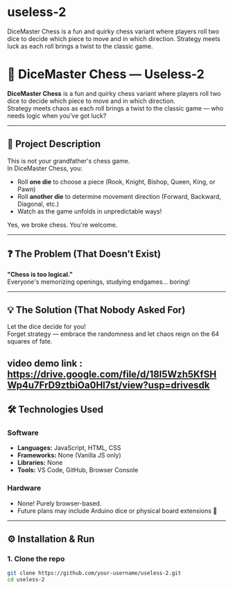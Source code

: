 # useless-2
DiceMaster Chess is a fun and quirky chess variant where players roll two dice to decide which piece to move and in which direction. Strategy meets luck as each roll brings a twist to the classic game.


# 🎲 DiceMaster Chess — Useless-2

**DiceMaster Chess** is a fun and quirky chess variant where players roll two dice to decide which piece to move and in which direction.  
Strategy meets chaos as each roll brings a twist to the classic game — who needs logic when you’ve got luck?

---

## 🚀 Project Description

This is not your grandfather's chess game.  
In DiceMaster Chess, you:

- Roll **one die** to choose a piece (Rook, Knight, Bishop, Queen, King, or Pawn)
- Roll **another die** to determine movement direction (Forward, Backward, Diagonal, etc.)
- Watch as the game unfolds in unpredictable ways!

Yes, we broke chess. You're welcome.

---

## ❓ The Problem (That Doesn’t Exist)

**"Chess is too logical."**  
Everyone's memorizing openings, studying endgames... boring!

---

## 💡 The Solution (That Nobody Asked For)

Let the dice decide for you!  
Forget strategy — embrace the randomness and let chaos reign on the 64 squares of fate.


video demo link  :  https://drive.google.com/file/d/18I5Wzh5KfSHWp4u7FrD9ztbiOa0Hl7st/view?usp=drivesdk
---

## 🛠️ Technologies Used

### Software

- **Languages:** JavaScript, HTML, CSS  
- **Frameworks:** None (Vanilla JS only)  
- **Libraries:** None  
- **Tools:** VS Code, GitHub, Browser Console

### Hardware

- None! Purely browser-based.
- Future plans may include Arduino dice or physical board extensions 👀

---

## ⚙️ Installation & Run

### 1. Clone the repo

```bash
git clone https://github.com/your-username/useless-2.git
cd useless-2
